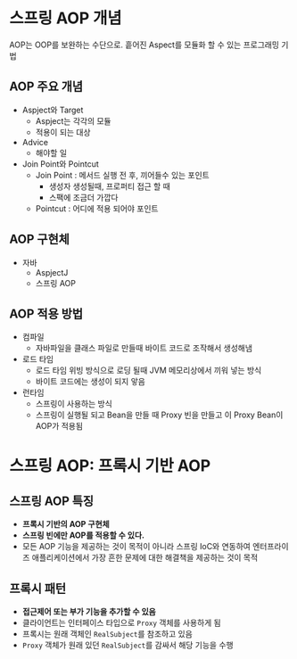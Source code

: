 # 스프링 AOP 개념

AOP는 OOP를 보완하는 수단으로. 흩어진 Aspect를 모듈화 할 수 있는 프로그래밍 기법

## AOP 주요 개념

- Aspject와 Target
  - Aspject는 각각의 모듈
  - 적용이 되는 대상
- Advice
  - 해야할 일
- Join Point와 Pointcut
  - Join Point : 메서드 실행 전 후, 끼어들수 있는 포인트
    - 생성자 생성될때, 프로퍼티 접근 할 때
    - 스팩에 조금더 가깝다
  - Pointcut : 어디에 적용 되어야 포인트

## AOP 구현체

- 자바
  - AspjectJ
  - 스프링 AOP

## AOP 적용 방법

- 컴파일
  - 자바파일을 클래스 파일로 만들때 바이트 코드로 조작해서 생성해냄
- 로드 타임
  - 로드 타임 위빙 방식으로 로딩 될때 JVM 메모리상에서 끼워 넣는 방식
  - 바이트 코드에는 생성이 되지 앟음
- 런타임
  - 스프링이 사용하는 방식
  - 스프링이 실행될 되고 Bean을 만들 때 Proxy 빈을 만들고 이 Proxy Bean이 AOP가 적용됨

# 스프링 AOP: 프록시 기반 AOP

## 스프링 AOP 특징

- **프록시 기반의 AOP 구현체**
- **스프링 빈에만 AOP를 적용할 수 있다.**
- 모든 AOP 기능을 제공하는 것이 목적이 아니라 스프링 IoC와 연동하여 엔터프라이즈 애플리케이션에서 가장 흔한 문제에 대한 해결책을 제공하는 것이 목적

## 프록시 패턴

- **접근제어 또는 부가 기능을 추가할 수 있음**
- 클라이언트는 인터페이스 타입으로 `Proxy` 객체를 사용하게 됨
- 프록시는 원래 객체인 `RealSubject`를 참조하고 있음
- `Proxy` 객체가 원래 있던 `RealSubject`를 감싸서 해당 기능을 수행
